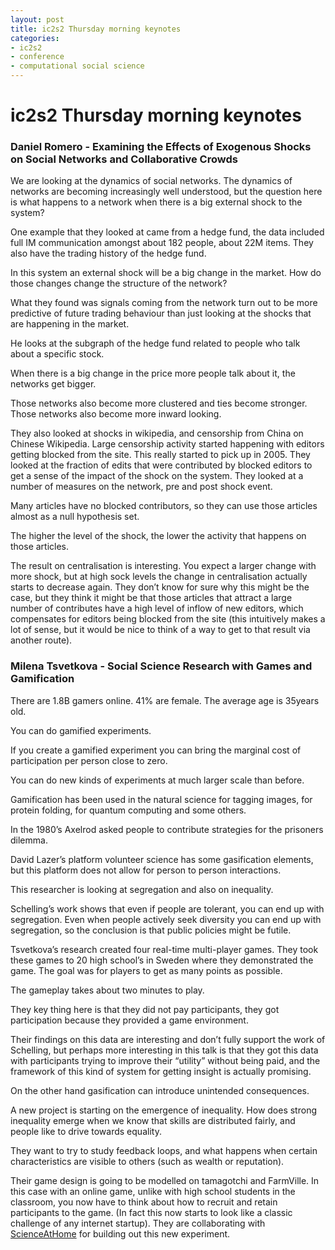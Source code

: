 ```yaml
---
layout: post
title: ic2s2 Thursday morning keynotes 
categories:
- ic2s2
- conference
- computational social science
---
```



# ic2s2 Thursday morning keynotes
### Daniel Romero - Examining the Effects of Exogenous Shocks on Social Networks and Collaborative Crowds

We are looking at the dynamics of social networks. The dynamics of networks are becoming increasingly well understood, but the question here is what happens to a network when there is a big external shock to the system?

One example that they looked at came from a hedge fund, the data included full IM communication amongst about 182 people, about 22M items. They also have the trading history of the hedge fund.

In this system an external shock will be a big change in the market. How do those changes change the structure of the network?

What they found was signals coming from the network turn out to be more predictive of future trading behaviour than just looking at the shocks that are happening in the market.

He looks at the subgraph of the hedge fund related to people who talk about a specific stock.

When there is a big change in the price more people talk about it, the networks get bigger.

Those networks also become more clustered and ties become stronger. Those networks also become more inward looking.

They also looked at shocks in wikipedia, and censorship from China on Chinese Wikipedia. Large censorship activity started happening with editors getting blocked from the site. This really started to pick up in 2005. They looked at the fraction of edits that were contributed by blocked editors to get a sense of the impact of the shock on the system. They looked at a number of measures on the network, pre and post shock event.

Many articles have no blocked contributors, so they can use those articles almost as a null hypothesis set.

The higher the level of the shock, the lower the activity that happens on those articles.

The result on centralisation is interesting. You expect a larger change with more shock, but at high sock levels the change in centralisation actually starts to decrease again. They don’t know for sure why this might be the case, but they think it might be that those articles that attract a large number of contributes have a high level of inflow of new editors, which compensates for editors being blocked from the site (this intuitively makes a lot of sense, but it would be nice to think of a way to get to that result via another route).



###  Milena Tsvetkova - Social Science Research with Games and Gamification

There are 1.8B gamers online. 41% are female. The average age is 35years old.

You can do gamified experiments.

If you create a gamified experiment you can bring the marginal cost of participation per person close to zero.

You can do new kinds of experiments at much larger scale than before.

Gamification has been used in the natural science for tagging images, for protein folding, for quantum computing and some others.

In the 1980’s Axelrod asked people to contribute strategies for the prisoners dilemma.

David Lazer’s platform volunteer science has some gasification elements, but this platform does not allow for person to person interactions.

This researcher is looking at segregation and also on inequality.

Schelling’s work shows that even if people are tolerant, you can end up with segregation. Even when people actively seek diversity you can end up with segregation, so the conclusion is that public policies might be futile.

Tsvetkova’s research created four real-time multi-player games. They took these games to 20 high school’s in Sweden where they demonstrated the game. The goal was for players to get as many points as possible.

The gameplay takes about two minutes to play.

They key thing here is that they did not pay participants, they got participation because they provided a game environment.

Their findings on this data are interesting and don’t fully support the work of Schelling, but perhaps more interesting in this talk is that they got this data with participants trying to improve their “utility” without being paid, and the framework of this kind of system for getting insight is actually promising.

On the other hand gasification can introduce unintended consequences.

A new project is starting on the emergence of inequality. How does strong inequality emerge when we know that skills are distributed fairly, and  people like to drive towards equality.

They want to try to study feedback loops, and what happens when certain characteristics are visible to others (such as wealth or reputation).

Their game design is going to be modelled on tamagotchi and FarmVille. In this case with an online game, unlike with high school students in the classroom, you now have to think about how to recruit and retain participants to the game. (In fact this now starts to look like a classic challenge of any internet startup). They are collaborating with [ScienceAtHome](https://www.scienceathome.org) for building out this new experiment.

